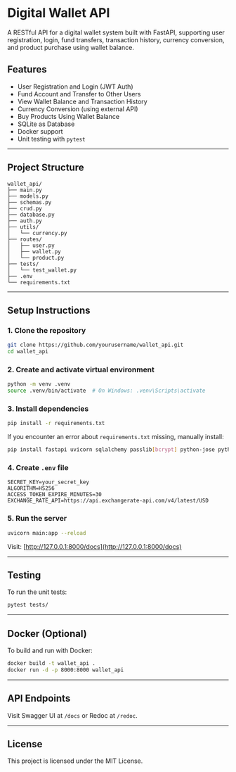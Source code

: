 # Digital Wallet API

A RESTful API for a digital wallet system built with FastAPI, supporting user registration, login, fund transfers, transaction history, currency conversion, and product purchase using wallet balance.

## Features

* User Registration and Login (JWT Auth)
* Fund Account and Transfer to Other Users
* View Wallet Balance and Transaction History
* Currency Conversion (using external API)
* Buy Products Using Wallet Balance
* SQLite as Database
* Docker support
* Unit testing with `pytest`

---

## Project Structure

```
wallet_api/
├── main.py
├── models.py
├── schemas.py
├── crud.py
├── database.py
├── auth.py
├── utils/
│   └── currency.py
├── routes/
│   ├── user.py
│   ├── wallet.py
│   └── product.py
├── tests/
│   └── test_wallet.py
├── .env
└── requirements.txt
```

---

## Setup Instructions

### 1. Clone the repository

```bash
git clone https://github.com/yourusername/wallet_api.git
cd wallet_api
```

### 2. Create and activate virtual environment

```bash
python -m venv .venv
source .venv/bin/activate  # On Windows: .venv\Scripts\activate
```

### 3. Install dependencies

```bash
pip install -r requirements.txt
```

If you encounter an error about `requirements.txt` missing, manually install:

```bash
pip install fastapi uvicorn sqlalchemy passlib[bcrypt] python-jose python-dotenv httpx
```

### 4. Create `.env` file

```
SECRET_KEY=your_secret_key
ALGORITHM=HS256
ACCESS_TOKEN_EXPIRE_MINUTES=30
EXCHANGE_RATE_API=https://api.exchangerate-api.com/v4/latest/USD
```

### 5. Run the server

```bash
uvicorn main:app --reload
```

Visit: [http://127.0.0.1:8000/docs](http://127.0.0.1:8000/docs)

---

## Testing

To run the unit tests:

```bash
pytest tests/
```

---

## Docker (Optional)

To build and run with Docker:

```bash
docker build -t wallet_api .
docker run -d -p 8000:8000 wallet_api
```

---

## API Endpoints

Visit Swagger UI at `/docs` or Redoc at `/redoc`.

---

## License

This project is licensed under the MIT License.



